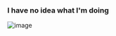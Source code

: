 ### I have no idea what I'm doing 

<!-- ![image]({BadgeURLHere}) --> 
![image]({https://img.shields.io/badge/Codecov-F01F7A?style=for-the-badge&logo=Codecov&logoColor=white})
